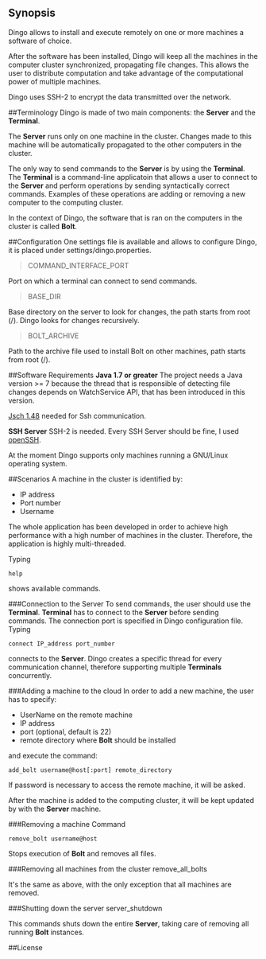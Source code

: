 ## Synopsis
Dingo allows to install and execute remotely on one or more machines a software of choice. 

After the software has been installed, Dingo will keep all the machines in the computer cluster synchronized, propagating file changes.
This allows the user to distribute computation and take advantage of the computational power of multiple machines. 

Dingo uses SSH-2 to encrypt the data transmitted over the network.

##Terminology
Dingo is made of two main components: the **Server** and the **Terminal**.

The **Server** runs only on one machine in the cluster. Changes made to this machine will be automatically propagated to the other computers in the cluster. 

The only way to send commands to the **Server** is by using the **Terminal**. The **Terminal** is a command-line applicatoin that allows a user to connect to the **Server** and perform operations by sending syntactically correct commands.
Examples of these operations are adding or removing a new computer to the computing cluster. 

In the context of Dingo, the software that is ran on the computers in the cluster is called **Bolt**.

##Configuration
One settings file is available and allows to configure Dingo, it is placed under settings/dingo.properties.

> COMMAND_INTERFACE_PORT

Port on which a terminal can connect to send commands.

> BASE_DIR

Base directory on the server to look for changes, the path starts from root (/). Dingo looks for changes recursively.

> BOLT_ARCHIVE

Path to the archive file used to install Bolt on other machines, path starts from root (/).

##Software Requirements
**Java 1.7 or greater** The project needs a Java version >= 7 because the thread that is responsible of detecting file changes depends on WatchService API, that has been introduced in this version.

[Jsch 1.48](http://www.jcraft.com/jsch/) needed for Ssh communication.

**SSH Server** SSH-2 is needed. Every SSH Server should be fine, I used [openSSH](http://www.openssh.com/).

At the moment Dingo supports only machines running a GNU/Linux operating system.

##Scenarios
A machine in the cluster is identified by:
- IP address
- Port number
- Username

The whole application has been developed in order to achieve high performance with a high number of machines in the cluster. 
Therefore, the application is highly multi-threaded.

Typing

    help 
shows available commands.

###Connection to the Server
To send commands, the user should use the **Terminal**. **Terminal** has to connect to the **Server** before sending commands. 
The connection port is specified in Dingo configuration file. Typing

    connect IP_address port_number

connects to the **Server**. Dingo creates a specific thread for every communication channel, therefore supporting multiple **Terminals** concurrently. 

###Adding a machine to the cloud
In order to add a new machine, the user has to specify:
- UserName on the remote machine
- IP address
- port (optional, default is 22)
- remote directory where **Bolt** should be installed

and execute the command:

    add_bolt username@host[:port] remote_directory

If password is necessary to access the remote machine, it will be asked.

After the machine is added to the computing cluster, it will be kept updated by with the **Server** machine.

###Removing a machine
Command

    remove_bolt username@host

Stops execution of **Bolt** and removes all files.

###Removing all machines from the cluster
    remove_all_bolts

It's the same as above, with the only exception that all machines are removed.

###Shutting down the server
    server_shutdown

This commands shuts down the entire **Server**, taking care of removing all running **Bolt** instances.

##License
